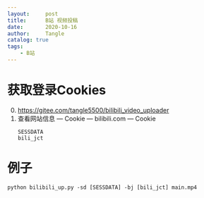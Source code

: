 ```yaml
---
layout:     post
title:      B站 视频投稿
date:       2020-10-16
author:     Tangle
catalog: true
tags:
    - B站
---
```


# 获取登录Cookies

0. <https://gitee.com/tangle5500/bilibili_video_uploader>
0.  查看网站信息 — Cookie — bilibili.com — Cookie
    ```
    SESSDATA
    bili_jct
    ```

# 例子

```
python bilibili_up.py -sd [SESSDATA] -bj [bili_jct] main.mp4
```
